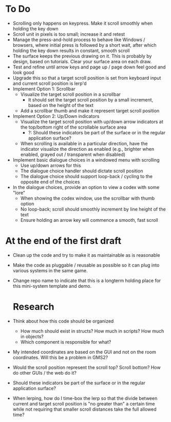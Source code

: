 # To Do
- Scrolling only happens on keypress. Make it scroll smoothly when holding the key down
- Scroll unit in pixels is too small; increase it and retest
- Manage the press-and-hold process to behave like Windows / browsers, where initial press is followed by a short wait, after which holding the key down results in constant, smooth scroll
- The surface keeps the previous drawing on it. This is probably by design, based on tutorials. Clear your surface area on each draw.
- Test and refine until arrow keys and page up / page down feel good and look good
- Upgrade this so that a target scroll position is set from keyboard input and current scroll position is lerp'd 
- Implement Option 1: Scrollbar
  - Visualize the target scroll position in a scrollbar
    - It should set the target scroll position by a small increment, based on the height of the text
  - Add a scrollbar thumb and make it represent target scroll position
- Implement Option 2: Up/Down indicators
  - Visualize the target scroll position with up/down arrow indicators at the top/bottom right of the scrollable surface area
    - ?: Should these indicators be part of the surface or in the regular application surface?
  - When scrolling is available in a particular direction, have the indicator visualize the direction as enabled (e.g., brighter when enabled, grayed out / transparent when disabled)
- Implement basic dialogue choices in a windowed menu with scrolling
  - Use up/down arrows for this
  - The dialogue choice handler should dictate scroll position
  - The dialogue choice should support loop-back / cycling to the opposite end of the choices
- In the dialogue choices, provide an option to view a codex with some "lore"
  - When showing the codex window, use the scrollbar with thumb option
  - No loop-back; scroll should smoothly increment by line height of the text
  - Ensure holding an arrow key will commence a smooth, fast scroll

# At the end of the first draft
- Clean up the code and try to make it as maintainable as is reasonable
- Make the code as pluggable / reusable as possible so it can plug into various systems in the same game.
- Change repo name to indicate that this is a longterm holding place for this mini-system template and demo.
  
  # Research
- Think about how this code should be organized
  - How much should exist in structs? How much in scripts? How much in objects?
  - Which component is responsible for what?
- My intended coordinates are based on the GUI and not on the room coordinates. Will this be a problem in GMS2?
- Would the scroll position represent the scroll top? Scroll bottom? How do other GUIs / the web do it?
- Should these indicators be part of the surface or in the regular application surface?
- When lerping, how do I time-box the lerp so that the divide between current and target scroll position is "no greater than" a certain time while not requiring that smaller scroll distances take the full allowed time?